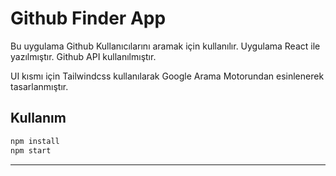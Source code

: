 # Github Finder App

Bu uygulama Github Kullanıcılarını aramak için kullanılır.
Uygulama React ile yazılmıştır. Github API kullanılmıştır.

UI kısmı için Tailwindcss kullanılarak Google Arama Motorundan esinlenerek tasarlanmıştır.

## Kullanım

```bash
npm install
npm start
```

---

